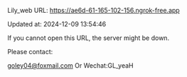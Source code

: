 Lily_web URL: https://ae6d-61-165-102-156.ngrok-free.app

Updated at: 2024-12-09 13:54:46

If you cannot open this URL, the server might be down.

Please contact: 

goley04@foxmail.com Or Wechat:GL_yeaH